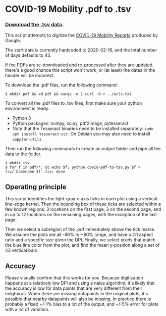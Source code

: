 # COVID-19 Mobility .pdf to .tsv

### [Download the .tsv data](https://github.com/kylemcdonald/covid-mobility-data/releases/download/2020-03-29/2020-03-29-covid-mobility-data.zip).

This script attempts to digitize the [COVID-19 Mobility Reports](https://www.google.com/covid19/mobility/) produced by Google.

The start date is currently hardcoded to 2020-02-16, and the total number of days defaults to 43.

If the PDFs are re-downloaded and re-processed after they are updated, there's a good chance this script won't work, or (at least) the dates in the header will be incorrect.

To download the .pdf files, run the following command:

```
$ mkdir pdf && cd pdf && xargs -n 1 curl -O < ../urls.txt
```

To convert all the .pdf files to .tsv files, first make sure your python environment is ready:

* Python 3
* Python packages: numpy, scipy, pdf2image, pytesseract
* Note that the Tesseract binaries need to be installed separately: `sudo apt install tesseract-ocr`. On Debian you may also need to install `poppler-utils`.

Then run the following commands to create an output folder and pipe all the data to the folder.

```
$ mkdir tsv
$ for f in pdf/*; do echo $f; python covid-pdf-to-tsv.py $f > tsv/`basename $f`.tsv; done
```

## Operating principle

This script identifies the light-gray x-axis ticks in each plot using a vertical-line-edge kernel. Then the bounding box of these ticks are selected within a few known regions: 3 locations on the first page, 3 on the second page, and in up to 12 locations on the remaining pages, with the exception of the last page.

Then we select a subregion of the .pdf immediately above the tick marks. We assume the plots are all -80% to +80% range, and have a 2:1 aspect ratio and a specific size given the DPI. Finally, we select pixels that match the blue line color from the plot, and find the mean y-position along a set of 43 vertical bars.

## Accuracy

Please visually confirm that this works for you. Because digitization happens at a relatively low DPI and using a naive algorithm, it's likely that the accuracy is low for data points that are very different from their neighbors. When there are missing datapoints in the original plots, it's possible that nearby datapoints will also be missing. In practice there is probably a fixed +/-1% bias to a lot of the output, and +/-5% error for plots with a lot of variation.
